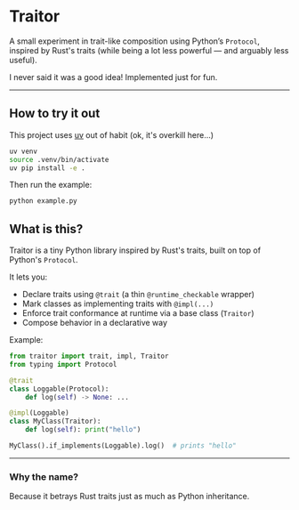 # Traitor

A small experiment in trait-like composition using Python’s `Protocol`, inspired by Rust's traits
(while being a lot less powerful — and arguably less useful).

I never said it was a good idea! Implemented just for fun.

---

## How to try it out

This project uses [uv](https://docs.astral.sh/uv/) out of habit (ok, it's overkill here...)

```bash
uv venv
source .venv/bin/activate
uv pip install -e .
```

Then run the example:

```bash
python example.py
```

## What is this?

Traitor is a tiny Python library inspired by Rust's traits, built on top of Python's `Protocol`.

It lets you:

- Declare traits using `@trait` (a thin `@runtime_checkable` wrapper)
- Mark classes as implementing traits with `@impl(...)`
- Enforce trait conformance at runtime via a base class (`Traitor`)
- Compose behavior in a declarative way

Example:

```python
from traitor import trait, impl, Traitor
from typing import Protocol

@trait
class Loggable(Protocol):
    def log(self) -> None: ...

@impl(Loggable)
class MyClass(Traitor):
    def log(self): print("hello")

MyClass().if_implements(Loggable).log()  # prints "hello"
```

---

### Why the name?

Because it betrays Rust traits just as much as Python inheritance.
